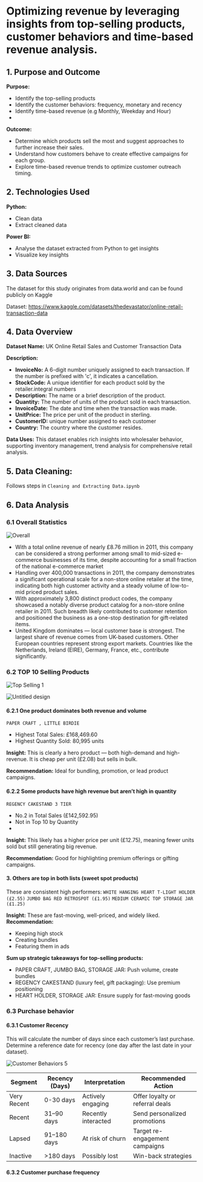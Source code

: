 # Optimizing revenue by leveraging insights from top-selling products, customer behaviors and time-based revenue analysis.

## 1. Purpose and Outcome
**Purpose:**
- Identify the top-selling products
- Identify the customer behaviors: frequency, monetary and recency
- Identify time-based revenue (e.g Monthly, Weekday and Hour)
- 
**Outcome:**
- Determine which products sell the most and suggest approaches to further increase their sales.
- Understand how customers behave to create effective campaigns for each group.
- Explore time-based revenue trends to optimize customer outreach timing.

## 2. Technologies Used
**Python:**
- Clean data
- Extract cleaned data

**Power BI:**
- Analyse the dataset extracted from Python to get insights
- Visualize key insights

## 3. Data Sources
The dataset for this study originates from data.world and can be found publicly on Kaggle

Dataset: https://www.kaggle.com/datasets/thedevastator/online-retail-transaction-data

## 4. Data Overview
**Dataset Name:** UK Online Retail Sales and Customer Transaction Data

**Description:** 
- **InvoiceNo:** A 6-digit number uniquely assigned to each transaction. If the number is prefixed with 'c', it indicates a cancellation.
- **StockCode:** A unique identifier for each product sold by the retailer.integral numbers
- **Description:** The name or a brief description of the product.
- **Quantity:** The number of units of the product sold in each transaction.
- **InvoiceDate:** The date and time when the transaction was made.
- **UnitPrice:** The price per unit of the product in sterling.
- **CustomerID:** unique number assigned to each customer
- **Country:** The country where the customer resides.
  
**Data Uses:** This dataset enables rich insights into wholesaler behavior, supporting inventory management, trend analysis for comprehensive retail analysis.

## 5. Data Cleaning:
Follows steps in `Cleaning and Extracting Data.ipynb` 

## 6. Data Analysis
### 6.1 Overall Statistics
![Overall](https://github.com/user-attachments/assets/fd534275-08a2-48af-9fb7-6d8de63a1dc2)

- With a total online revenue of nearly £8.76 million in 2011, this company can be considered a strong performer among small to mid-sized e-commerce businesses of its time, despite accounting for a small fraction of the national e-commerce market
- Handling over 400,000 transactions in 2011, the company demonstrates a significant operational scale for a non-store online retailer at the time, indicating both high customer activity and a steady volume of low-to-mid priced product sales.
- With approximately 3,800 distinct product codes, the company showcased a notably diverse product catalog for a non-store online retailer in 2011. Such breadth likely contributed to customer retention and positioned the business as a one-stop destination for gift-related items.
- United Kingdom dominates — local customer base is strongest. The largest share of revenue comes from UK-based customers. Other European countries represent strong export markets. Countries like the Netherlands, Ireland (EIRE), Germany, France, etc., contribute significantly.

### 6.2 TOP 10 Selling Products
![Top Selling 1](https://github.com/user-attachments/assets/ff0e1d6d-6258-4174-8668-c8554c6d2790)

![Untitled design](https://github.com/user-attachments/assets/ed889f2f-ce53-47de-b1a6-d685b6e38770)

  #### 6.2.1 One product dominates both revenue and volume
  `PAPER CRAFT , LITTLE BIRDIE`
  - Highest Total Sales: £168,469.60
  - Highest Quantity Sold: 80,995 units
  
  **Insight:** This is clearly a hero product — both high-demand and high-revenue.
  It is cheap per unit (£2.08) but sells in bulk.
  
  **Recommendation:** Ideal for bundling, promotion, or lead product campaigns.

  #### 6.2.2 Some products have high revenue but aren’t high in quantity
  `REGENCY CAKESTAND 3 TIER`
  - No.2 in Total Sales (£142,592.95)
  - Not in Top 10 by Quantity
  - 
  **Insight:** This likely has a higher price per unit (£12.75), meaning fewer units sold but still generating big revenue.
    
  **Recommendation:** Good for highlighting premium offerings or gifting campaigns.
  
#### 3. Others are top in both lists (sweet spot products)
These are consistent high performers:
`WHITE HANGING HEART T-LIGHT HOLDER (£2.55)`
`JUMBO BAG RED RETROSPOT (£1.95)`
`MEDIUM CERAMIC TOP STORAGE JAR (£1.25)`

**Insight:** These are fast-moving, well-priced, and widely liked.
**Recommendation:**
- Keeping high stock
- Creating bundles
- Featuring them in ads
  
**Sum up strategic takeaways for top-selling products:**

- PAPER CRAFT, JUMBO BAG, STORAGE JAR: Push volume, create bundles
- REGENCY CAKESTAND (luxury feel, gift packaging): Use premium positioning
- HEART HOLDER, STORAGE JAR: Ensure supply for fast-moving goods

### 6.3 Purchase behavior
#### 6.3.1 Customer Recency
This will calculate the number of days since each customer’s last purchase.
Determine a reference date for recency (one day after the last date in your dataset).

![Customer Behaviors 5](https://github.com/user-attachments/assets/91e98e31-c267-44d5-9ccc-efeb023311e9)

| Segment  | Recency (Days) | Interpretation  | Recommended Action |
| ------------- | ------------- | ------------- | ------------- |
| Very Recent  | 0-30 days  | Actively engaging  | Offer loyalty or referral deals  |
| Recent  | 31–90 days  | Recently interacted  | Send personalized promotions  |
| Lapsed  | 91–180 days  | At risk of churn  | Target re-engagement campaigns  |
| Inactive  | >180 days  | Possibly lost  | Win-back strategies  |

#### 6.3.2 Customer purchase frequency
